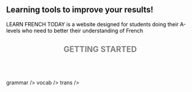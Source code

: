 ## Learning tools to improve your results!
<p style="color:black;"> LEARN FRENCH TODAY is a website designed for students doing their A-levels who need to better their understanding of French</P> 






<h2 align="center">
  <b style="color:grey;">GETTING STARTED</b><br>
  <br><br>
</h2>

<p float="left">
  grammar />
  vocab /> 
  trans />
</p>

